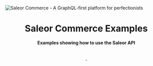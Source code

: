 ![Saleor Commerce - A GraphQL-first platform for perfectionists](https://user-images.githubusercontent.com/249912/71523206-4e45f800-28c8-11ea-84ba-345a9bfc998a.png)

<div align="center">
  <h1>Saleor Commerce Examples</h1>
</div>

<div align="center">
  <strong>Examples showing how to use the Saleor API</strong>
</div>

<br />

<p align="center">
	<a href="https://docs.saleor.io/docs/3.0/">
		<img alt="" src="https://img.shields.io/badge/Requires%20Saleor-%20v3+-036DFF?style=for-the-badge">
	</a>
  <a aria-label="Join the community on GitHub" href="https://github.com/mirumee/saleor/discussions">
    <img alt="" src="https://img.shields.io/badge/Saleor-Join%20the%20community-blueviolet.svg?style=for-the-badge">
  </a>
</p>



